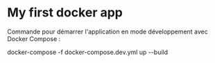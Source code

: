 # My first docker app

Commande pour démarrer l'application en mode développement avec Docker Compose :

docker-compose -f docker-compose.dev.yml up --build

<!-- --build permet de recompiler l'image pour prendre en compte les changements éventuels -->
